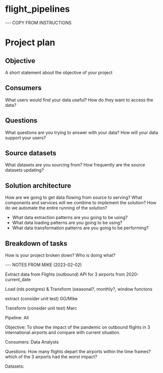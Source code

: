 # flight_pipelines

--- COPY FROM INSTRUCTIONS

# Project plan 

## Objective 
A short statement about the objective of your project 

## Consumers 
What users would find your data useful? How do they want to access the data? 

## Questions 
What questions are you trying to answer with your data? How will your data support your users?

## Source datasets 
What datasets are you sourcing from? How frequently are the source datasets updating?

## Solution architecture
How are we going to get data flowing from source to serving? What components and services will we combine to implement the solution? How do we automate the entire running of the solution? 

- What data extraction patterns are you going to be using? 
- What data loading patterns are you going to be using? 
- What data transformation patterns are you going to be performing? 

## Breakdown of tasks 
How is your project broken down? Who is doing what?

--- NOTES FROM MIKE (2023-02-02)

Extract data from Flights (outbound) API for 3 airports from 2020-current_date

Load (rds postgres) & Transform (seasonal?, monthly?, window functons

extract (consider unit test)
    GG/Mike

Transform (consider unit test)
    Marc
    
Pipeline:
    All
    
Objective:
To show the impact of the pandemic on outbound flights in 3 international airports and 
compare with current situation. 

Consumers:
Data Analysts

Questions:
How many flights depart the airports within the time frames?
which of the 3 airports had the worst impact?

Datasets:

